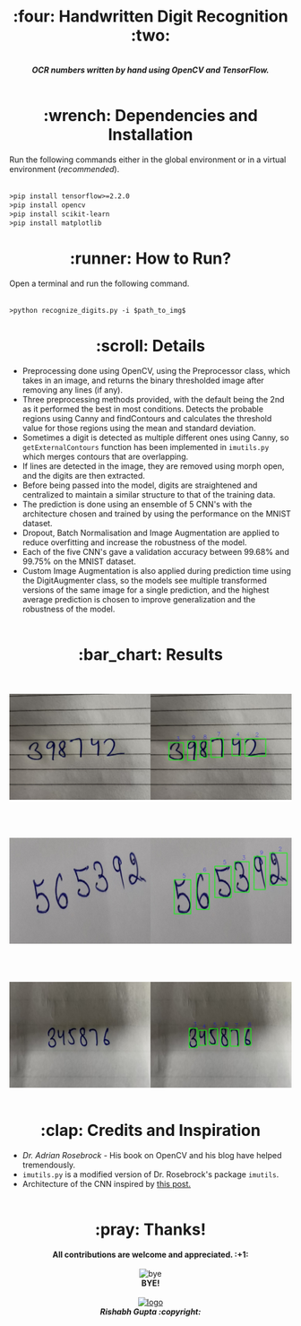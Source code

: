 <h1 align="center"> :four: Handwritten Digit Recognition :two:</h1>

<p align="center">
  <br>
  <b><i>OCR numbers written by hand using OpenCV and TensorFlow.</b></i>
  <br><br>
</p>

<h1 align="center"> :wrench: Dependencies and Installation </h1>
Run the following commands either in the global environment or in a virtual environment (<i>recommended</i>).
<br><br>

```
>pip install tensorflow>=2.2.0
>pip install opencv
>pip install scikit-learn
>pip install matplotlib
```

<h1 align="center"> :runner: How to Run? </h1>
Open a terminal and run the following command.
<br><br>

```
>python recognize_digits.py -i $path_to_img$
```

<h1 align="center"> :scroll: Details</h1>

* Preprocessing done using OpenCV, using the Preprocessor class, which takes in an image, and returns the binary thresholded image after removing any lines (if any).
* Three preprocessing methods provided, with the default being the 2nd as it performed the best in most conditions. Detects the probable regions using Canny 
and findContours and calculates the threshold value for those regions using the mean and standard deviation.
* Sometimes a digit is detected as multiple different ones using Canny, so ```getExternalContours``` function has been implemented in ```imutils.py``` 
which merges contours that are overlapping. 
* If lines are detected in the image, they are removed using morph open, and the digits are then extracted.
* Before being passed into the model, digits are straightened and centralized to maintain a similar structure to that of the training data.
* The prediction is done using an ensemble of 5 CNN's with the architecture chosen and trained by using the performance on the MNIST dataset.
* Dropout, Batch Normalisation and Image Augmentation are applied to reduce overfitting and increase the robustness of the model.
* Each of the five CNN's gave a validation accuracy between 99.68% and 99.75% on the MNIST dataset.
* Custom Image Augmentation is also applied during prediction time using the DigitAugmenter class, so the models see multiple transformed versions of the same image 
for a single prediction, and the highest average prediction is chosen to improve generalization and the robustness of the model.
<br><br>

<h1 align="center">:bar_chart: Results</h1>

<p align="center">
  <br><br>
  <img src = "outputs/result_nums22.jpeg" alt="Result_1">
  <br><br>
</p>
                                               
<p align="center">
  <br><br>
  <img src = "outputs/result_nums3.jpeg" alt="Result_2">
  <br><br>
</p>
                                              
<p>
  <br><br>
  <img src = "outputs/result_nums8.jpeg" alt="Result_3">
  <br><br>
</p>
                                                                                      
<h1 align="center">:clap: Credits and Inspiration</h1>

* <i>Dr. Adrian Rosebrock</i> - His book on OpenCV and his blog have helped tremendously.
* ```imutils.py``` is a modified version of Dr. Rosebrock's package ```imutils```.
* Architecture of the CNN inspired by [this post.](https://www.kaggle.com/cdeotte/how-to-choose-cnn-architecture-mnist/)
<br><br>

<h1 align="center">:pray: Thanks!</h1>

<p align="center">
  <b>All contributions are welcome and appreciated. :+1: </b>
  <br><br>
  <img src="https://media3.giphy.com/media/eN4AxQLFu8gM96uvXd/giphy.gif" alt="bye" width=20% height=20%><br>
  <b> BYE! </b><br><br>
  <a href="https://github.com/rg089"><img src="https://i.ibb.co/M5Z4dcQ/logo4.png" alt="logo" border="0" width=7% height=7%></a>
  <br>
  <b><i>Rishabh Gupta :copyright:</b></i>
</p>

